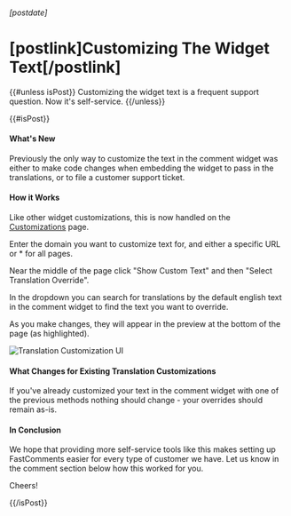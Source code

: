 ###### [postdate]
# [postlink]Customizing The Widget Text[/postlink]

{{#unless isPost}}
Customizing the widget text is a frequent support question. Now it's self-service.
{{/unless}}

{{#isPost}}

#### What's New

Previously the only way to customize the text in the comment widget was either to make code changes when embedding the widget to
pass in the translations, or to file a customer support ticket. 

#### How it Works

Like other widget customizations, this is now handled on the <a href="https://fastcomments.com/auth/my-account/customize-widget" target="_blank">Customizations</a> page.

Enter the domain you want to customize text for, and either a specific URL or * for all pages.

Near the middle of the page click "Show Custom Text" and then "Select Translation Override".

In the dropdown you can search for translations by the default english text in the comment widget to find the text you want to override.

As you make changes, they will appear in the preview at the bottom of the page (as highlighted).

<div class="text-center">
    <img src="images/fc-customize-translations.png" alt="Translation Customization UI" title="Translation Customization UI" class="lozad" />
</div>

#### What Changes for Existing Translation Customizations

If you've already customized your text in the comment widget with one of the previous methods nothing should change - your overrides should remain as-is.

#### In Conclusion

We hope that providing more self-service tools like this makes setting up FastComments easier for every type of customer we have. Let us know in the comment section below
how this worked for you.

Cheers!

{{/isPost}}

